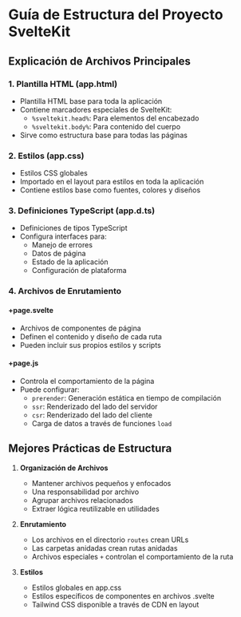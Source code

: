 # Guía de Estructura del Proyecto SvelteKit

## Explicación de Archivos Principales

### 1. Plantilla HTML (app.html)
- Plantilla HTML base para toda la aplicación
- Contiene marcadores especiales de SvelteKit:
  - `%sveltekit.head%`: Para elementos del encabezado
  - `%sveltekit.body%`: Para contenido del cuerpo
- Sirve como estructura base para todas las páginas

### 2. Estilos (app.css)
- Estilos CSS globales
- Importado en el layout para estilos en toda la aplicación
- Contiene estilos base como fuentes, colores y diseños

### 3. Definiciones TypeScript (app.d.ts)
- Definiciones de tipos TypeScript
- Configura interfaces para:
  - Manejo de errores
  - Datos de página
  - Estado de la aplicación
  - Configuración de plataforma

### 4. Archivos de Enrutamiento

#### +page.svelte
- Archivos de componentes de página
- Definen el contenido y diseño de cada ruta
- Pueden incluir sus propios estilos y scripts

#### +page.js
- Controla el comportamiento de la página
- Puede configurar:
  - `prerender`: Generación estática en tiempo de compilación
  - `ssr`: Renderizado del lado del servidor
  - `csr`: Renderizado del lado del cliente
  - Carga de datos a través de funciones `load`

## Mejores Prácticas de Estructura

1. **Organización de Archivos**
   - Mantener archivos pequeños y enfocados
   - Una responsabilidad por archivo
   - Agrupar archivos relacionados
   - Extraer lógica reutilizable en utilidades

2. **Enrutamiento**
   - Los archivos en el directorio `routes` crean URLs
   - Las carpetas anidadas crean rutas anidadas
   - Archivos especiales `+` controlan el comportamiento de la ruta

3. **Estilos**
   - Estilos globales en app.css
   - Estilos específicos de componentes en archivos .svelte
   - Tailwind CSS disponible a través de CDN en layout
